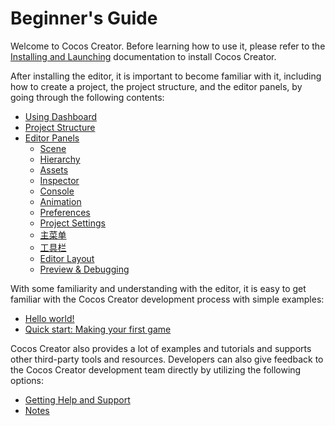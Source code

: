 # Beginner's Guide

Welcome to Cocos Creator. Before learning how to use it, please refer to the [Installing and Launching](install/index.md) documentation to install Cocos Creator.

After installing the editor, it is important to become familiar with it, including how to create a project, the project structure, and the editor panels, by going through the following contents:

- [Using Dashboard](dashboard/index.md)
- [Project Structure](project-structure/index.md)
- [Editor Panels](../editor/index.md)
    - [Scene](../editor/scene/index.md)
    - [Hierarchy](../editor/hierarchy/index.md)
    - [Assets](../editor/assets/index.md)
    - [Inspector](../editor/inspector/index.md)
    - [Console](../editor/console/index.md)
    - [Animation](../animation/index.md)
    - [Preferences](../editor/preferences/index.md)
    - [Project Settings](../editor/project/index.md)
    - [主菜单](../editor/mainMenu/menuIndex.md)
    - [工具栏](../editor/toolbar.md)
    - [Editor Layout](../editor/editor-layout/index.md)
    - [Preview & Debugging](../editor/preview/index.md)

With some familiarity and understanding with the editor, it is easy to get familiar with the Cocos Creator development process with simple examples:

- [Hello world!](helloworld/index.md)
- [Quick start: Making your first game](first-game/index.md)

Cocos Creator also provides a lot of examples and tutorials and supports other third-party tools and resources. Developers can also give feedback to the Cocos Creator development team directly by utilizing the following options:

- [Getting Help and Support](support.md)
- [Notes](attention/index.md)
